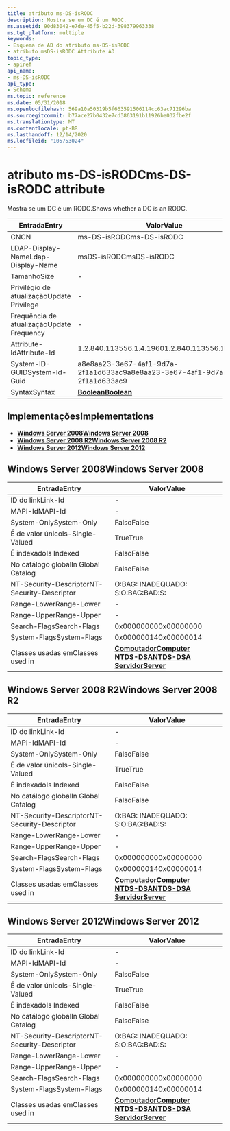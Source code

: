 ```yaml
---
title: atributo ms-DS-isRODC
description: Mostra se um DC é um RODC.
ms.assetid: 90d83042-e7de-45f5-b22d-398379963338
ms.tgt_platform: multiple
keywords:
- Esquema de AD do atributo ms-DS-isRODC
- atributo msDS-isRODC Attribute AD
topic_type:
- apiref
api_name:
- ms-DS-isRODC
api_type:
- Schema
ms.topic: reference
ms.date: 05/31/2018
ms.openlocfilehash: 569a10a50319b5f663591506114cc63ac71296ba
ms.sourcegitcommit: b77ace27b0432e7cd3863191b11926be032fbe2f
ms.translationtype: MT
ms.contentlocale: pt-BR
ms.lasthandoff: 12/14/2020
ms.locfileid: "105753024"
---
```

# <a name="ms-ds-isrodc-attribute"></a><span data-ttu-id="8bf18-105">atributo ms-DS-isRODC</span><span class="sxs-lookup"><span data-stu-id="8bf18-105">ms-DS-isRODC attribute</span></span>

<span data-ttu-id="8bf18-106">Mostra se um DC é um RODC.</span><span class="sxs-lookup"><span data-stu-id="8bf18-106">Shows whether a DC is an RODC.</span></span>



| <span data-ttu-id="8bf18-107">Entrada</span><span class="sxs-lookup"><span data-stu-id="8bf18-107">Entry</span></span> | <span data-ttu-id="8bf18-108">Valor</span><span class="sxs-lookup"><span data-stu-id="8bf18-108">Value</span></span> |
|-------------------|--------------------------------------|
| <span data-ttu-id="8bf18-109">CN</span><span class="sxs-lookup"><span data-stu-id="8bf18-109">CN</span></span>                | <span data-ttu-id="8bf18-110">ms-DS-isRODC</span><span class="sxs-lookup"><span data-stu-id="8bf18-110">ms-DS-isRODC</span></span>                         |
| <span data-ttu-id="8bf18-111">LDAP-Display-Name</span><span class="sxs-lookup"><span data-stu-id="8bf18-111">Ldap-Display-Name</span></span> | <span data-ttu-id="8bf18-112">msDS-isRODC</span><span class="sxs-lookup"><span data-stu-id="8bf18-112">msDS-isRODC</span></span>                          |
| <span data-ttu-id="8bf18-113">Tamanho</span><span class="sxs-lookup"><span data-stu-id="8bf18-113">Size</span></span>              | \-                                   |
| <span data-ttu-id="8bf18-114">Privilégio de atualização</span><span class="sxs-lookup"><span data-stu-id="8bf18-114">Update Privilege</span></span>  | \-                                   |
| <span data-ttu-id="8bf18-115">Frequência de atualização</span><span class="sxs-lookup"><span data-stu-id="8bf18-115">Update Frequency</span></span>  | \-                                   |
| <span data-ttu-id="8bf18-116">Attribute-Id</span><span class="sxs-lookup"><span data-stu-id="8bf18-116">Attribute-Id</span></span>      | <span data-ttu-id="8bf18-117">1.2.840.113556.1.4.1960</span><span class="sxs-lookup"><span data-stu-id="8bf18-117">1.2.840.113556.1.4.1960</span></span>              |
| <span data-ttu-id="8bf18-118">System-ID-GUID</span><span class="sxs-lookup"><span data-stu-id="8bf18-118">System-Id-Guid</span></span>    | <span data-ttu-id="8bf18-119">a8e8aa23-3e67-4af1-9d7a-2f1a1d633ac9</span><span class="sxs-lookup"><span data-stu-id="8bf18-119">a8e8aa23-3e67-4af1-9d7a-2f1a1d633ac9</span></span> |
| <span data-ttu-id="8bf18-120">Syntax</span><span class="sxs-lookup"><span data-stu-id="8bf18-120">Syntax</span></span>            | [<span data-ttu-id="8bf18-121">**Boolean**</span><span class="sxs-lookup"><span data-stu-id="8bf18-121">**Boolean**</span></span>](s-boolean.md)         |



## <a name="implementations"></a><span data-ttu-id="8bf18-122">Implementações</span><span class="sxs-lookup"><span data-stu-id="8bf18-122">Implementations</span></span>

-   [<span data-ttu-id="8bf18-123">**Windows Server 2008**</span><span class="sxs-lookup"><span data-stu-id="8bf18-123">**Windows Server 2008**</span></span>](#windows-server-2008)
-   [<span data-ttu-id="8bf18-124">**Windows Server 2008 R2**</span><span class="sxs-lookup"><span data-stu-id="8bf18-124">**Windows Server 2008 R2**</span></span>](#windows-server-2008-r2)
-   [<span data-ttu-id="8bf18-125">**Windows Server 2012**</span><span class="sxs-lookup"><span data-stu-id="8bf18-125">**Windows Server 2012**</span></span>](#windows-server-2012)

## <a name="windows-server-2008"></a><span data-ttu-id="8bf18-126">Windows Server 2008</span><span class="sxs-lookup"><span data-stu-id="8bf18-126">Windows Server 2008</span></span>



| <span data-ttu-id="8bf18-127">Entrada</span><span class="sxs-lookup"><span data-stu-id="8bf18-127">Entry</span></span> | <span data-ttu-id="8bf18-128">Valor</span><span class="sxs-lookup"><span data-stu-id="8bf18-128">Value</span></span> |
|------------------------|--------------------------------------------------------------------------------------------------------------------------|
| <span data-ttu-id="8bf18-129">ID do link</span><span class="sxs-lookup"><span data-stu-id="8bf18-129">Link-Id</span></span>                | \-                                                                                                                       |
| <span data-ttu-id="8bf18-130">MAPI-Id</span><span class="sxs-lookup"><span data-stu-id="8bf18-130">MAPI-Id</span></span>                | \-                                                                                                                       |
| <span data-ttu-id="8bf18-131">System-Only</span><span class="sxs-lookup"><span data-stu-id="8bf18-131">System-Only</span></span>            | <span data-ttu-id="8bf18-132">Falso</span><span class="sxs-lookup"><span data-stu-id="8bf18-132">False</span></span>                                                                                                                    |
| <span data-ttu-id="8bf18-133">É de valor único</span><span class="sxs-lookup"><span data-stu-id="8bf18-133">Is-Single-Valued</span></span>       | <span data-ttu-id="8bf18-134">True</span><span class="sxs-lookup"><span data-stu-id="8bf18-134">True</span></span>                                                                                                                     |
| <span data-ttu-id="8bf18-135">É indexado</span><span class="sxs-lookup"><span data-stu-id="8bf18-135">Is Indexed</span></span>             | <span data-ttu-id="8bf18-136">Falso</span><span class="sxs-lookup"><span data-stu-id="8bf18-136">False</span></span>                                                                                                                    |
| <span data-ttu-id="8bf18-137">No catálogo global</span><span class="sxs-lookup"><span data-stu-id="8bf18-137">In Global Catalog</span></span>      | <span data-ttu-id="8bf18-138">Falso</span><span class="sxs-lookup"><span data-stu-id="8bf18-138">False</span></span>                                                                                                                    |
| <span data-ttu-id="8bf18-139">NT-Security-Descriptor</span><span class="sxs-lookup"><span data-stu-id="8bf18-139">NT-Security-Descriptor</span></span> | <span data-ttu-id="8bf18-140">O:BAG: INADEQUADO: S:</span><span class="sxs-lookup"><span data-stu-id="8bf18-140">O:BAG:BAD:S:</span></span>                                                                                                             |
| <span data-ttu-id="8bf18-141">Range-Lower</span><span class="sxs-lookup"><span data-stu-id="8bf18-141">Range-Lower</span></span>            | \-                                                                                                                       |
| <span data-ttu-id="8bf18-142">Range-Upper</span><span class="sxs-lookup"><span data-stu-id="8bf18-142">Range-Upper</span></span>            | \-                                                                                                                       |
| <span data-ttu-id="8bf18-143">Search-Flags</span><span class="sxs-lookup"><span data-stu-id="8bf18-143">Search-Flags</span></span>           | <span data-ttu-id="8bf18-144">0x00000000</span><span class="sxs-lookup"><span data-stu-id="8bf18-144">0x00000000</span></span>                                                                                                               |
| <span data-ttu-id="8bf18-145">System-Flags</span><span class="sxs-lookup"><span data-stu-id="8bf18-145">System-Flags</span></span>           | <span data-ttu-id="8bf18-146">0x00000014</span><span class="sxs-lookup"><span data-stu-id="8bf18-146">0x00000014</span></span>                                                                                                               |
| <span data-ttu-id="8bf18-147">Classes usadas em</span><span class="sxs-lookup"><span data-stu-id="8bf18-147">Classes used in</span></span>        | [<span data-ttu-id="8bf18-148">**Computador**</span><span class="sxs-lookup"><span data-stu-id="8bf18-148">**Computer**</span></span>](c-computer.md)<br/> [<span data-ttu-id="8bf18-149">**NTDS-DSA**</span><span class="sxs-lookup"><span data-stu-id="8bf18-149">**NTDS-DSA**</span></span>](c-ntdsdsa.md)<br/> [<span data-ttu-id="8bf18-150">**Servidor**</span><span class="sxs-lookup"><span data-stu-id="8bf18-150">**Server**</span></span>](c-server.md)<br/> |



## <a name="windows-server-2008-r2"></a><span data-ttu-id="8bf18-151">Windows Server 2008 R2</span><span class="sxs-lookup"><span data-stu-id="8bf18-151">Windows Server 2008 R2</span></span>



| <span data-ttu-id="8bf18-152">Entrada</span><span class="sxs-lookup"><span data-stu-id="8bf18-152">Entry</span></span> | <span data-ttu-id="8bf18-153">Valor</span><span class="sxs-lookup"><span data-stu-id="8bf18-153">Value</span></span> |
|------------------------|--------------------------------------------------------------------------------------------------------------------------|
| <span data-ttu-id="8bf18-154">ID do link</span><span class="sxs-lookup"><span data-stu-id="8bf18-154">Link-Id</span></span>                | \-                                                                                                                       |
| <span data-ttu-id="8bf18-155">MAPI-Id</span><span class="sxs-lookup"><span data-stu-id="8bf18-155">MAPI-Id</span></span>                | \-                                                                                                                       |
| <span data-ttu-id="8bf18-156">System-Only</span><span class="sxs-lookup"><span data-stu-id="8bf18-156">System-Only</span></span>            | <span data-ttu-id="8bf18-157">Falso</span><span class="sxs-lookup"><span data-stu-id="8bf18-157">False</span></span>                                                                                                                    |
| <span data-ttu-id="8bf18-158">É de valor único</span><span class="sxs-lookup"><span data-stu-id="8bf18-158">Is-Single-Valued</span></span>       | <span data-ttu-id="8bf18-159">True</span><span class="sxs-lookup"><span data-stu-id="8bf18-159">True</span></span>                                                                                                                     |
| <span data-ttu-id="8bf18-160">É indexado</span><span class="sxs-lookup"><span data-stu-id="8bf18-160">Is Indexed</span></span>             | <span data-ttu-id="8bf18-161">Falso</span><span class="sxs-lookup"><span data-stu-id="8bf18-161">False</span></span>                                                                                                                    |
| <span data-ttu-id="8bf18-162">No catálogo global</span><span class="sxs-lookup"><span data-stu-id="8bf18-162">In Global Catalog</span></span>      | <span data-ttu-id="8bf18-163">Falso</span><span class="sxs-lookup"><span data-stu-id="8bf18-163">False</span></span>                                                                                                                    |
| <span data-ttu-id="8bf18-164">NT-Security-Descriptor</span><span class="sxs-lookup"><span data-stu-id="8bf18-164">NT-Security-Descriptor</span></span> | <span data-ttu-id="8bf18-165">O:BAG: INADEQUADO: S:</span><span class="sxs-lookup"><span data-stu-id="8bf18-165">O:BAG:BAD:S:</span></span>                                                                                                             |
| <span data-ttu-id="8bf18-166">Range-Lower</span><span class="sxs-lookup"><span data-stu-id="8bf18-166">Range-Lower</span></span>            | \-                                                                                                                       |
| <span data-ttu-id="8bf18-167">Range-Upper</span><span class="sxs-lookup"><span data-stu-id="8bf18-167">Range-Upper</span></span>            | \-                                                                                                                       |
| <span data-ttu-id="8bf18-168">Search-Flags</span><span class="sxs-lookup"><span data-stu-id="8bf18-168">Search-Flags</span></span>           | <span data-ttu-id="8bf18-169">0x00000000</span><span class="sxs-lookup"><span data-stu-id="8bf18-169">0x00000000</span></span>                                                                                                               |
| <span data-ttu-id="8bf18-170">System-Flags</span><span class="sxs-lookup"><span data-stu-id="8bf18-170">System-Flags</span></span>           | <span data-ttu-id="8bf18-171">0x00000014</span><span class="sxs-lookup"><span data-stu-id="8bf18-171">0x00000014</span></span>                                                                                                               |
| <span data-ttu-id="8bf18-172">Classes usadas em</span><span class="sxs-lookup"><span data-stu-id="8bf18-172">Classes used in</span></span>        | [<span data-ttu-id="8bf18-173">**Computador**</span><span class="sxs-lookup"><span data-stu-id="8bf18-173">**Computer**</span></span>](c-computer.md)<br/> [<span data-ttu-id="8bf18-174">**NTDS-DSA**</span><span class="sxs-lookup"><span data-stu-id="8bf18-174">**NTDS-DSA**</span></span>](c-ntdsdsa.md)<br/> [<span data-ttu-id="8bf18-175">**Servidor**</span><span class="sxs-lookup"><span data-stu-id="8bf18-175">**Server**</span></span>](c-server.md)<br/> |



## <a name="windows-server-2012"></a><span data-ttu-id="8bf18-176">Windows Server 2012</span><span class="sxs-lookup"><span data-stu-id="8bf18-176">Windows Server 2012</span></span>



| <span data-ttu-id="8bf18-177">Entrada</span><span class="sxs-lookup"><span data-stu-id="8bf18-177">Entry</span></span> | <span data-ttu-id="8bf18-178">Valor</span><span class="sxs-lookup"><span data-stu-id="8bf18-178">Value</span></span> |
|------------------------|--------------------------------------------------------------------------------------------------------------------------|
| <span data-ttu-id="8bf18-179">ID do link</span><span class="sxs-lookup"><span data-stu-id="8bf18-179">Link-Id</span></span>                | \-                                                                                                                       |
| <span data-ttu-id="8bf18-180">MAPI-Id</span><span class="sxs-lookup"><span data-stu-id="8bf18-180">MAPI-Id</span></span>                | \-                                                                                                                       |
| <span data-ttu-id="8bf18-181">System-Only</span><span class="sxs-lookup"><span data-stu-id="8bf18-181">System-Only</span></span>            | <span data-ttu-id="8bf18-182">Falso</span><span class="sxs-lookup"><span data-stu-id="8bf18-182">False</span></span>                                                                                                                    |
| <span data-ttu-id="8bf18-183">É de valor único</span><span class="sxs-lookup"><span data-stu-id="8bf18-183">Is-Single-Valued</span></span>       | <span data-ttu-id="8bf18-184">True</span><span class="sxs-lookup"><span data-stu-id="8bf18-184">True</span></span>                                                                                                                     |
| <span data-ttu-id="8bf18-185">É indexado</span><span class="sxs-lookup"><span data-stu-id="8bf18-185">Is Indexed</span></span>             | <span data-ttu-id="8bf18-186">Falso</span><span class="sxs-lookup"><span data-stu-id="8bf18-186">False</span></span>                                                                                                                    |
| <span data-ttu-id="8bf18-187">No catálogo global</span><span class="sxs-lookup"><span data-stu-id="8bf18-187">In Global Catalog</span></span>      | <span data-ttu-id="8bf18-188">Falso</span><span class="sxs-lookup"><span data-stu-id="8bf18-188">False</span></span>                                                                                                                    |
| <span data-ttu-id="8bf18-189">NT-Security-Descriptor</span><span class="sxs-lookup"><span data-stu-id="8bf18-189">NT-Security-Descriptor</span></span> | <span data-ttu-id="8bf18-190">O:BAG: INADEQUADO: S:</span><span class="sxs-lookup"><span data-stu-id="8bf18-190">O:BAG:BAD:S:</span></span>                                                                                                             |
| <span data-ttu-id="8bf18-191">Range-Lower</span><span class="sxs-lookup"><span data-stu-id="8bf18-191">Range-Lower</span></span>            | \-                                                                                                                       |
| <span data-ttu-id="8bf18-192">Range-Upper</span><span class="sxs-lookup"><span data-stu-id="8bf18-192">Range-Upper</span></span>            | \-                                                                                                                       |
| <span data-ttu-id="8bf18-193">Search-Flags</span><span class="sxs-lookup"><span data-stu-id="8bf18-193">Search-Flags</span></span>           | <span data-ttu-id="8bf18-194">0x00000000</span><span class="sxs-lookup"><span data-stu-id="8bf18-194">0x00000000</span></span>                                                                                                               |
| <span data-ttu-id="8bf18-195">System-Flags</span><span class="sxs-lookup"><span data-stu-id="8bf18-195">System-Flags</span></span>           | <span data-ttu-id="8bf18-196">0x00000014</span><span class="sxs-lookup"><span data-stu-id="8bf18-196">0x00000014</span></span>                                                                                                               |
| <span data-ttu-id="8bf18-197">Classes usadas em</span><span class="sxs-lookup"><span data-stu-id="8bf18-197">Classes used in</span></span>        | [<span data-ttu-id="8bf18-198">**Computador**</span><span class="sxs-lookup"><span data-stu-id="8bf18-198">**Computer**</span></span>](c-computer.md)<br/> [<span data-ttu-id="8bf18-199">**NTDS-DSA**</span><span class="sxs-lookup"><span data-stu-id="8bf18-199">**NTDS-DSA**</span></span>](c-ntdsdsa.md)<br/> [<span data-ttu-id="8bf18-200">**Servidor**</span><span class="sxs-lookup"><span data-stu-id="8bf18-200">**Server**</span></span>](c-server.md)<br/> |



 

 





